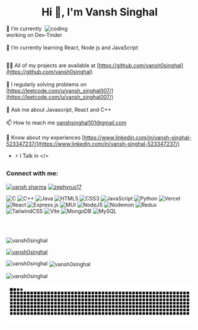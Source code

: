 <h1 align="center">Hi 👋, I'm Vansh Singhal</h1>

<img align="right" alt="coding" width="400" src="https://user-images.githubusercontent.com/55389276/140866485-8fb1c876-9a8f-4d6a-98dc-08c4981eaf70.gif">


🔭 I’m currently working on Dev-Tinder<br><br>🌱 I’m currently learning React, Node js and JavaScript<br>

<br>👨‍💻 All of my projects are available at [https://github.com/vansh0singhal](https://github.com/vansh0singhal)<br><br>📝 I regularly solving problems on [https://leetcode.com/u/vansh_singhal007/](https://leetcode.com/u/vansh_singhal007/)<br><br>💬 Ask me about Javascript, React and C++<br><br>📫 How to reach me vanshsinghal101@gmail.com<br><br>📄 Know about my experiences [https://www.linkedin.com/in/vansh-singhal-523347237/](https://www.linkedin.com/in/vansh-singhal-523347237/)

- ⚡ I Talk in </>

<h3 align="left">Connect with me:</h3>
<p align="left">
<a href="https://www.linkedin.com/in/vansh-singhal-523347237/" target="blank"><img align="center" src="https://raw.githubusercontent.com/rahuldkjain/github-profile-readme-generator/master/src/images/icons/Social/linked-in-alt.svg" alt="vansh sharma" height="30" width="40" /></a>
<a href="https://leetcode.com/u/vansh_singhal007/" target="blank"><img align="center" src="https://raw.githubusercontent.com/rahuldkjain/github-profile-readme-generator/master/src/images/icons/Social/leet-code.svg" alt="zephyrus17" height="30" width="40" /></a>
</p>

![C](https://img.shields.io/badge/c-%2300599C.svg?style=for-the-badge&logo=c&logoColor=white)
![C++](https://img.shields.io/badge/c++-%2300599C.svg?style=for-the-badge&logo=c%2B%2B&logoColor=white)
![Java](https://img.shields.io/badge/java-%23ED8B00.svg?style=for-the-badge&logo=openjdk&logoColor=white)
![HTML5](https://img.shields.io/badge/html5-%23E34F26.svg?style=for-the-badge&logo=html5&logoColor=white)
![CSS3](https://img.shields.io/badge/css3-%231572B6.svg?style=for-the-badge&logo=css3&logoColor=white)
![JavaScript](https://img.shields.io/badge/javascript-%23323330.svg?style=for-the-badge&logo=javascript&logoColor=%23F7DF1E)
![Python](https://img.shields.io/badge/python-3670A0?style=for-the-badge&logo=python&logoColor=ffdd54)
![Vercel](https://img.shields.io/badge/vercel-%23000000.svg?style=for-the-badge&logo=vercel&logoColor=white)
![React](https://img.shields.io/badge/react-%2320232a.svg?style=for-the-badge&logo=react&logoColor=%2361DAFB)
![Express.js](https://img.shields.io/badge/express.js-%23404d59.svg?style=for-the-badge&logo=express&logoColor=%2361DAFB)
![MUI](https://img.shields.io/badge/MUI-%230081CB.svg?style=for-the-badge&logo=mui&logoColor=white)
![NodeJS](https://img.shields.io/badge/node.js-6DA55F?style=for-the-badge&logo=node.js&logoColor=white)
![Nodemon](https://img.shields.io/badge/NODEMON-%23323330.svg?style=for-the-badge&logo=nodemon&logoColor=%BBDEAD)
![Redux](https://img.shields.io/badge/redux-%23593d88.svg?style=for-the-badge&logo=redux&logoColor=white)
![TailwindCSS](https://img.shields.io/badge/tailwindcss-%2338B2AC.svg?style=for-the-badge&logo=tailwind-css&logoColor=white)
![Vite](https://img.shields.io/badge/vite-%23646CFF.svg?style=for-the-badge&logo=vite&logoColor=white)
![MongoDB](https://img.shields.io/badge/MongoDB-%234ea94b.svg?style=for-the-badge&logo=mongodb&logoColor=white)
![MySQL](https://img.shields.io/badge/mysql-%2300000f.svg?style=for-the-badge&logo=mysql&logoColor=white)


<br><br>
<p align="left"> <img src="https://komarev.com/ghpvc/?username=vansh0singhal&label=Profile%20views&color=0e75b6&style=flat" alt="vansh0singhal" /> </p>

<p align="left"> <a href="https://github.com/ryo-ma/github-profile-trophy"><img src="https://github-profile-trophy.vercel.app/?username=vansh0singhal" alt="vansh0singhal" /></a> </p>

<p><img align="left" src="https://github-readme-stats.vercel.app/api/top-langs?username=vansh0singhal&show_icons=true&locale=en&layout=compact" alt="vansh0singhal" /></p>

<p>&nbsp;<img align="center" src="https://github-readme-stats.vercel.app/api?username=vansh0singhal&show_icons=true&locale=en" alt="vansh0singhal" /></p>

<p><img align="center" src="https://github-readme-streak-stats.herokuapp.com/?user=vansh0singhal&" alt="vansh0singhal" /></p>

![Snake animation](https://github.com/vanshsharmaCS/vanshsharmaCS/blob/output/github-contribution-grid-snake-dark.svg)
